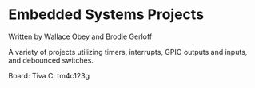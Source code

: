 # Embedded Systems Projects

Written by Wallace Obey and Brodie Gerloff


A variety of projects utilizing timers, interrupts, GPIO outputs and inputs, and debounced switches.

Board: Tiva C: tm4c123g
